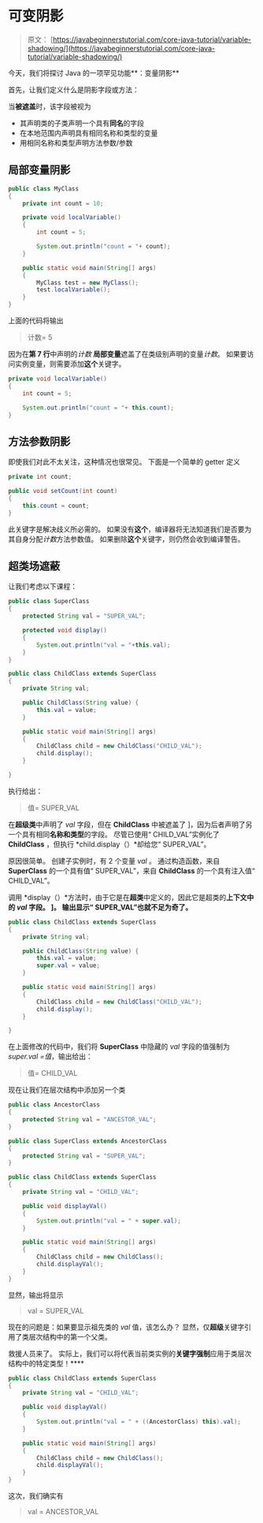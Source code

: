 # 可变阴影

> 原文： [https://javabeginnerstutorial.com/core-java-tutorial/variable-shadowing/](https://javabeginnerstutorial.com/core-java-tutorial/variable-shadowing/)

今天，我们将探讨 Java 的一项罕见功能**：变量阴影**

首先，让我们定义什么是阴影字段或方法：

当**被遮盖**时，该字段被视为

*   其声明类的子类声明一个具有**同名**的字段
*   在本地范围内声明具有相同名称和类型的变量
*   用相同名称和类型声明方法参数/参数

## 局部变量阴影

```java
public class MyClass
{
	private int count = 10;

	private void localVariable()
	{
		int count = 5;

		System.out.println("count = "+ count);
	}

	public static void main(String[] args)
	{
		MyClass test = new MyClass();
		test.localVariable();
	}
}
```

上面的代码将输出

> 计数= 5

因为在**第 7 行**中声明的*计数* **局部变量**遮盖了在类级别声明的变量*计数*。 如果要访问实例变量，则需要添加**这个**关键字。

```java
private void localVariable()
{
	int count = 5;

	System.out.println("count = "+ this.count);
}
```

## 方法参数阴影

即使我们对此不太关注，这种情况也很常见。 下面是一个简单的 getter 定义

```java
private int count;

public void setCount(int count)
{
	this.count = count;
}
```

此关键字是解决歧义所必需的。 如果没有**这个**，编译器将无法知道我们是否要为其自身分配*计数*方法参数值。 如果删除**这个**关键字，则仍然会收到编译警告。

## 超类场遮蔽

让我们考虑以下课程：

```java
public class SuperClass
{
	protected String val = "SUPER_VAL";

	protected void display()
	{
		System.out.println("val = "+this.val);
	}
}

public class ChildClass extends SuperClass
{
	private String val;

	public ChildClass(String value) {
		this.val = value;
	}

	public static void main(String[] args)
	{
		ChildClass child = new ChildClass("CHILD_VAL");
		child.display();
	}

}
```

执行给出：

> 值= SUPER_VAL

在**超级类**中声明了 *val* 字段，但在 **ChildClass** 中被遮盖了 ]，因为后者声明了另一个具有相同**名称和类型**的字段。 尽管已使用“ CHILD_VAL”实例化了 **ChildClass** ，但执行 *child.display（）*却给您“ SUPER_VAL”。

原因很简单。 创建子实例时，有 2 个变量 *val* 。 通过构造函数，来自 **SuperClass** 的一个具有值“ SUPER_VAL”，来自 **ChildClass** 的一个具有注入值“ CHILD_VAL”。

调用 *display（）*方法时，由于它是在**超类**中定义的，因此它是超类的**上下文中的 *val* 字段。 ]。 输出显示“ SUPER_VAL”也就不足为奇了。**

```java
public class ChildClass extends SuperClass
{
	private String val;

	public ChildClass(String value) {
		this.val = value;
		super.val = value;
	}

	public static void main(String[] args)
	{
		ChildClass child = new ChildClass("CHILD_VAL");
		child.display();
	}

}
```

在上面修改的代码中，我们将 **SuperClass** 中隐藏的 *val* 字段的值强制为 *super.val =值*，输出给出：

> 值= CHILD_VAL

现在让我们在层次结构中添加另一个类

```java
public class AncestorClass
{
	protected String val = "ANCESTOR_VAL";
}

public class SuperClass extends AncestorClass
{
	protected String val = "SUPER_VAL";
}

public class ChildClass extends SuperClass
{
	private String val = "CHILD_VAL";

	public void displayVal()
	{
		System.out.println("val = " + super.val);
	}

	public static void main(String[] args)
	{
		ChildClass child = new ChildClass();
		child.displayVal();
	}
}
```

显然，输出将显示

> val = SUPER_VAL

现在的问题是：如果要显示祖先类的 *val* 值，该怎么办？ 显然，仅**超级**关键字引用了类层次结构中的第一个父类。

救援人员来了。 实际上，我们可以将代表当前类实例的**关键字强制**应用于类层次结构中的特定类型！****

```java
public class ChildClass extends SuperClass
{
	private String val = "CHILD_VAL";

	public void displayVal()
	{
		System.out.println("val = " + ((AncestorClass) this).val);
	}

	public static void main(String[] args)
	{
		ChildClass child = new ChildClass();
		child.displayVal();
	}
}
```

这次，我们确实有

> val = ANCESTOR_VAL

